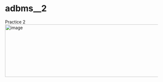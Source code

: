 # adbms__2
Practice 2
<img width="1183" height="173" alt="image" src="https://github.com/user-attachments/assets/ca0a29d0-ff3c-4818-9392-2799a278bd5b" />

